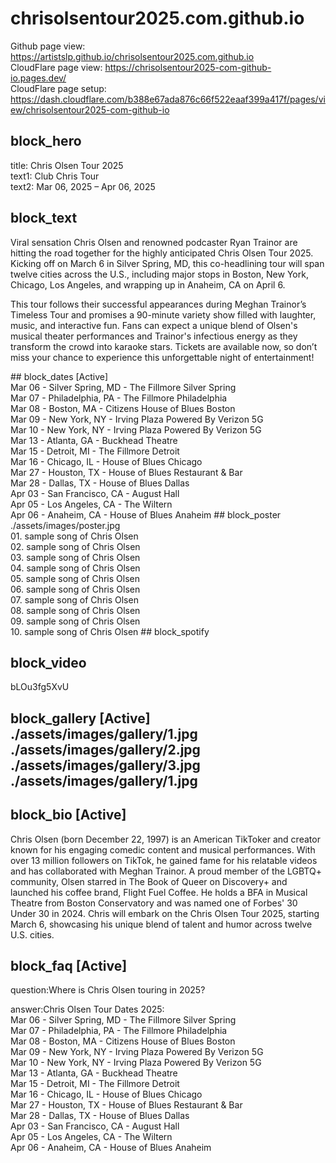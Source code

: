 # chrisolsentour2025.com.github.io
Github page view: https://artistslp.github.io/chrisolsentour2025.com.github.io<br>CloudFlare page view: https://chrisolsentour2025-com-github-io.pages.dev/<br>CloudFlare page setup: https://dash.cloudflare.com/b388e67ada876c66f522eaaf399a417f/pages/view/chrisolsentour2025-com-github-io
## block_hero
title: Chris Olsen Tour 2025<br>text1: Club Chris Tour<br>text2: Mar 06, 2025 – Apr 06, 2025
## block_text
<p>Viral sensation Chris Olsen and renowned podcaster Ryan Trainor are hitting the road together for the highly anticipated Chris Olsen Tour 2025. Kicking off on March 6 in Silver Spring, MD, this co-headlining tour will span twelve cities across the U.S., including major stops in Boston, New York, Chicago, Los Angeles, and wrapping up in Anaheim, CA on April 6.</p><p>This tour follows their successful appearances during Meghan Trainor’s Timeless Tour and promises a 90-minute variety show filled with laughter, music, and interactive fun. Fans can expect a unique blend of Olsen's musical theater performances and Trainor's infectious energy as they transform the crowd into karaoke stars. Tickets are available now, so don’t miss your chance to experience this unforgettable night of entertainment!</p>
## block_dates [Active]
<br>Mar 06 - Silver Spring, MD - The Fillmore Silver Spring<br>Mar 07 - Philadelphia, PA - The Fillmore Philadelphia<br>Mar 08 - Boston, MA - Citizens House of Blues Boston<br>Mar 09 - New York, NY - Irving Plaza Powered By Verizon 5G<br>Mar 10 - New York, NY - Irving Plaza Powered By Verizon 5G<br>Mar 13 - Atlanta, GA - Buckhead Theatre<br>Mar 15 - Detroit, MI - The Fillmore Detroit<br>Mar 16 - Chicago, IL - House of Blues Chicago<br>Mar 27 - Houston, TX - House of Blues Restaurant & Bar<br>Mar 28 - Dallas, TX - House of Blues Dallas<br>Apr 03 - San Francisco, CA - August Hall<br>Apr 05 - Los Angeles, CA - The Wiltern<br>Apr 06 - Anaheim, CA - House of Blues Anaheim
## block_poster
./assets/images/poster.jpg<br>01. sample song of Chris Olsen<br>02. sample song of Chris Olsen<br>03. sample song of Chris Olsen<br>04. sample song of Chris Olsen<br>05. sample song of Chris Olsen<br>06. sample song of Chris Olsen<br>07. sample song of Chris Olsen<br>08. sample song of Chris Olsen<br>09. sample song of Chris Olsen<br>10. sample song of Chris Olsen
## block_spotify

## block_video
bLOu3fg5XvU
## block_gallery [Active]<br>./assets/images/gallery/1.jpg<br>./assets/images/gallery/2.jpg<br>./assets/images/gallery/3.jpg<br>./assets/images/gallery/1.jpg
## block_bio [Active]
Chris Olsen (born December 22, 1997) is an American TikToker and creator known for his engaging comedic content and musical performances. With over 13 million followers on TikTok, he gained fame for his relatable videos and has collaborated with Meghan Trainor. A proud member of the LGBTQ+ community, Olsen starred in The Book of Queer on Discovery+ and launched his coffee brand, Flight Fuel Coffee. He holds a BFA in Musical Theatre from Boston Conservatory and was named one of Forbes' 30 Under 30 in 2024. Chris will embark on the Chris Olsen Tour 2025, starting March 6, showcasing his unique blend of talent and humor across twelve U.S. cities.
## block_faq [Active]
question:Where is Chris Olsen touring in 2025?

answer:Chris Olsen Tour Dates 2025:<br>Mar 06 - Silver Spring, MD - The Fillmore Silver Spring<br>Mar 07 - Philadelphia, PA - The Fillmore Philadelphia<br>Mar 08 - Boston, MA - Citizens House of Blues Boston<br>Mar 09 - New York, NY - Irving Plaza Powered By Verizon 5G<br>Mar 10 - New York, NY - Irving Plaza Powered By Verizon 5G<br>Mar 13 - Atlanta, GA - Buckhead Theatre<br>Mar 15 - Detroit, MI - The Fillmore Detroit<br>Mar 16 - Chicago, IL - House of Blues Chicago<br>Mar 27 - Houston, TX - House of Blues Restaurant & Bar<br>Mar 28 - Dallas, TX - House of Blues Dallas<br>Apr 03 - San Francisco, CA - August Hall<br>Apr 05 - Los Angeles, CA - The Wiltern<br>Apr 06 - Anaheim, CA - House of Blues Anaheim<br>

